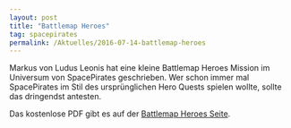 ```yaml
---
layout: post
title: "Battlemap Heroes"
tag: spacepirates
permalink: /Aktuelles/2016-07-14-battlemap-heroes
---
```


Markus von Ludus Leonis hat eine kleine Battlemap Heroes Mission im Universum von SpacePirates geschrieben. Wer schon immer mal SpacePirates im Stil des ursprünglichen Hero Quests spielen wollte, sollte das dringendst antesten.

Das kostenlose PDF gibt es auf der [Battlemap Heroes Seite](http://ludus-leonis.com/battlemap-heroes/).


